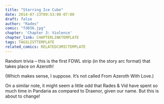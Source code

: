 ```yaml
---
title: "Starring Ice Cube"
date: 2014-07-23T09:53:00-07:00
draft: false
author: "Rades"
comic: "fd036.jpg"
chapter: 'Chapter 3: Violence'
chapter_link: CHAPTERLINKTEMPLATE
tags: TAGSLISTTEMPLATE
related_comics: RELATEDCOMICTEMPLATE
---
```


Random trivia – this is the first FDWL strip (in the story arc format) that takes place on Azeroth! 


(Which makes sense, I suppose. It’s not called From Azeroth With Love.)


On a similar note, it might seem a little odd that Rades &amp; Vid have spent so much time in Pandaria as compared to Draenor, given our name. But this is about to change!

